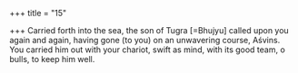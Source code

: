 +++
title = "15"

+++
Carried forth into the sea, the son of Tugra [=Bhujyu] called upon you  again and again, having gone (to you) on an unwavering course, Aśvins. You carried him out with your chariot, swift as mind, with its good  team, o bulls, to keep him well.  